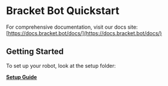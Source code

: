 # Bracket Bot Quickstart

For comprehensive documentation, visit our docs site: [https://docs.bracket.bot/docs/](https://docs.bracket.bot/docs/)

## Getting Started

To set up your robot, look at the setup folder:

[**Setup Guide**](./setup/README.md)
